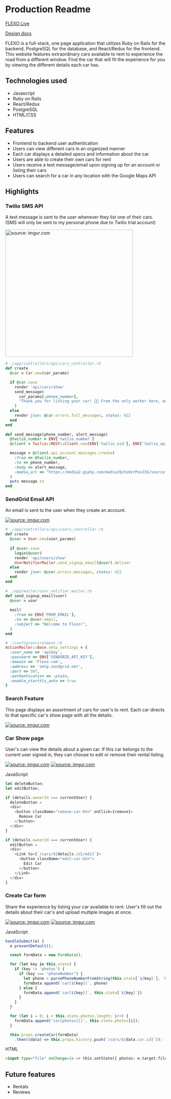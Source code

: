 # Production Readme

[FLEXO Live](https://flex-o.herokuapp.com/#/)

[Design docs](https://github.com/le-s/FLEXO/wiki)

FLEXO is a full-stack, one page application that utilizes Ruby on Rails for the backend, PostgreSQL for the database, and React/Redux for the frontend. This website features extraordinary cars available to rent to experience the road from a different window. Find the car that will fit the experience for you by viewing the different details each car has.

## Technologies used
- Javascript
- Ruby on Rails
- React/Redux
- PostgreSQL
- HTML/CSS

## Features

- Frontend to backend user authentication
- Users can view different cars in an organized manner
- Each car displays a detailed specs and information about the car
- Users are able to create their own cars for rent
- Users receive a text message/email upon signing up for an account or listing their cars
- Users can search for a car in any location with the Google Maps API

## Highlights

### Twilio SMS API
A text message is sent to the user whenever they list one of their cars. (SMS will only be sent to my personal phone due to Twilio trial account)

<a href="https://imgur.com/a/AkuNe3g"><img src="./app/assets/images/sms.gif" width="400" height="auto" title="source: imgur.com"/></a>

```rb
# ./app/controllers/api/cars_controller.rb
def create
  @car = Car.new(car_params)

  if @car.save
    render 'api/cars/show'
    send_message(
      car_params[:phone_number], 
      "Thank you for listing your car! 🚗💨 From the only worker here, enjoy a virtual high five! 🖐 Yeah, that's all I can afford 😅"
    )
  else
    render json: @car.errors.full_messages, status: 422
  end
end
  
def send_message(phone_number, alert_message)
  @twilio_number = ENV['twilio_number']
  @client = Twilio::REST::Client.new(ENV['twilio_sid'], ENV['twilio_api_key'])

  message = @client.api.account.messages.create(
    :from => @twilio_number,
    :to => phone_number,
    :body => alert_message,
    :media_url => "https://media2.giphy.com/media/QchsHzrPovJ3G/source.gif" 
  )
  puts message.to
end
```

### SendGrid Email API
An email is sent to the user when they create an account.

<a href="https://imgur.com/a/iRXdQ7r"><img src="https://i.imgur.com/c5IbKoV.png" title="source: imgur.com"/></a>

```rb
# ./app/controllers/api/users_controller.rb
def create
  @user = User.new(user_params)
  
  if @user.save
    login(@user)
    render 'api/users/show'
    UserNotifierMailer.send_signup_email(@user).deliver
  else
    render json: @user.errors.messages, status: 422
  end
end
  
# ./app/mailer/user_notifier_mailer.rb
def send_signup_email(user)
  @user = user
  
  mail( 
    :from => ENV['FROM_EMAIL'],
    :to => @user.email, 
    :subject => "Welcome to Flexo!",
  )
end

# ./config/environment.rb
ActionMailer::Base.smtp_settings = {
  :user_name => 'apikey',
  :password => ENV['SENDGRID_API_KEY'],
  :domain => 'Flexo.com',
  :address => 'smtp.sendgrid.net',
  :port => 587,
  :authentication => :plain,
  :enable_starttls_auto => true
}
```
### Search Feature
This page displays an assortment of cars for user's to rent. Each car directs to that specific car's show page with all the details.

<a href="https://imgur.com/a/bney8kE"><img src="./app/assets/images/search.gif" title="source: imgur.com" /></a>

### Car Show page
User's can view the details about a given car. If this car belongs to the current user signed in, they can choose to edit or remove their rental listing.

<a href="https://imgur.com/UcCSqzv"><img src="https://i.imgur.com/UcCSqzv.png" title="source: imgur.com" /></a>
<a href="https://imgur.com/KTGmCRj"><img src="https://i.imgur.com/KTGmCRj.png" title="source: imgur.com" /></a>

JavaScript
```js
let deleteButton;
let editButton;

if (details.ownerId === currentUser) {
  deleteButton = 
  <div>
    <button className="remove-car-btn" onClick={remove}>
      Remove Car
    </button>
  </div>
}

if (details.ownerId === currentUser) {
  editButton = 
  <div>
    <Link to={`/cars/${details.id}/edit`}>
      <button className="edit-car-btn">
        Edit Car
      </button>
    </Link>
  </div>
}
```

### Create Car form
Share the experience by listing your car available to rent. User's fill out the details about their car's and upload multiple images at once.

<a href="https://imgur.com/5WMCl4I"><img src="https://i.imgur.com/5WMCl4I.png" title="source: imgur.com" /></a>
<a href="https://imgur.com/ES5ywsq"><img src="https://i.imgur.com/ES5ywsq.png" title="source: imgur.com" /></a>

JavaScript
```js
handleSubmit(e) {
  e.preventDefault();

  const formData = new FormData();

  for (let key in this.state) {
    if (key != 'photos') {
      if (key === "phoneNumber") { 
        let phone = parsePhoneNumberFromString(this.state[`${key}`], 'US').number; 
        formData.append(`car[${key}]`, phone)
      } else {
        formData.append(`car[${key}]`, this.state[`${key}`])
      }
    }
  }

  for (let i = 0; i < this.state.photos.length; i++) {
    formData.append('car[photos][]', this.state.photos[i]);
  }

  this.props.createCar(formData)
    .then((data) => this.props.history.push(`/cars/${data.car.id}`));
```
HTML
```html
<input type="file" onChange={e => this.setState({ photos: e.target.files })} multiple/>
```

## Future features
- Rentals
- Reviews
